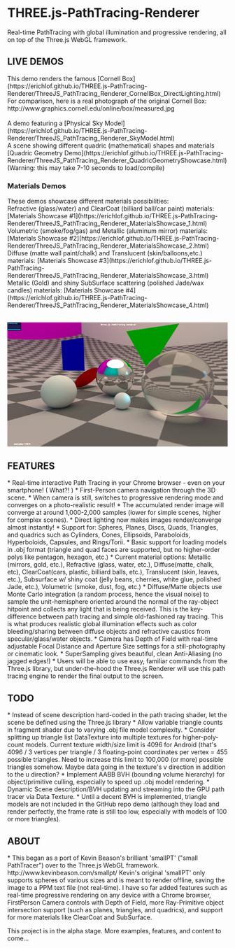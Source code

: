 # THREE.js-PathTracing-Renderer
Real-time PathTracing with global illumination and progressive rendering, all on top of the Three.js WebGL framework. <br>

<h2>LIVE DEMOS</h2>
This demo renders the famous [Cornell Box](https://erichlof.github.io/THREE.js-PathTracing-Renderer/ThreeJS_PathTracing_Renderer_CornellBox_DirectLighting.html) <br>
For comparison, here is a real photograph of the original Cornell Box: http://www.graphics.cornell.edu/online/box/measured.jpg <br>
<br>
A demo featuring a [Physical Sky Model](https://erichlof.github.io/THREE.js-PathTracing-Renderer/ThreeJS_PathTracing_Renderer_SkyModel.html) <br>
A scene showing different quadric (mathematical) shapes and materials [Quadric Geometry Demo](https://erichlof.github.io/THREE.js-PathTracing-Renderer/ThreeJS_PathTracing_Renderer_QuadricGeometryShowcase.html) (Warning: this may take 7-10 seconds to load/compile)<br>
<h3>Materials Demos</h3>
These demos showcase different materials possibilities: <br>
Refractive (glass/water) and ClearCoat (billiard ball/car paint) materials: [Materials Showcase #1](https://erichlof.github.io/THREE.js-PathTracing-Renderer/ThreeJS_PathTracing_Renderer_MaterialsShowcase_1.html) <br>
Volumetric (smoke/fog/gas) and Metallic (aluminum mirror) materials: [Materials Showcase #2](https://erichlof.github.io/THREE.js-PathTracing-Renderer/ThreeJS_PathTracing_Renderer_MaterialsShowcase_2.html) <br>
Diffuse (matte wall paint/chalk) and Translucent (skin/balloons,etc.) materials: [Materials Showcase #3](https://erichlof.github.io/THREE.js-PathTracing-Renderer/ThreeJS_PathTracing_Renderer_MaterialsShowcase_3.html) <br>
Metallic (Gold) and shiny SubSurface scattering (polished Jade/wax candles) materials: [Materials Showcase #4](https://erichlof.github.io/THREE.js-PathTracing-Renderer/ThreeJS_PathTracing_Renderer_MaterialsShowcase_4.html) <br>
<br>

![](threejsPathTracing.png)

<h2>FEATURES</h2>
* Real-time interactive Path Tracing in your Chrome browser - even on your smartphone! ( What?! )
* First-Person camera navigation through the 3D scene.
* When camera is still, switches to progressive rendering mode and converges on a photo-realistic result!
* The accumulated render image will converge at around 1,000-2,000 samples (lower for simple scenes, higher for complex scenes).
* Direct lighting now makes images render/converge almost instantly!
* Support for: Spheres, Planes, Discs, Quads, Triangles, and quadrics such as Cylinders, Cones, Ellipsoids, Paraboloids, Hyperboloids, Capsules, and Rings/Torii.
* Basic support for loading models in .obj format (triangle and quad faces are supported, but no higher-order polys like pentagon, hexagon, etc.)
* Current material options: Metallic (mirrors, gold, etc.), Refractive (glass, water, etc.), Diffuse(matte, chalk, etc), ClearCoat(cars, plastic, billiard balls, etc.), Translucent (skin, leaves, etc.), Subsurface w/ shiny coat (jelly beans, cherries, white glue, polished Jade, etc.), Volumetric (smoke, dust, fog, etc.)
* Diffuse/Matte objects use Monte Carlo integration (a random process, hence the visual noise) to sample the unit-hemisphere oriented around the normal of the ray-object hitpoint and collects any light that is being received.  This is the key-difference between path tracing and simple old-fashioned ray tracing.  This is what produces realistic global illumination effects such as color bleeding/sharing between diffuse objects and refractive caustics from specular/glass/water objects.
* Camera has Depth of Field with real-time adjustable Focal Distance and Aperture Size settings for a still-photography or cinematic look.
* SuperSampling gives beautiful, clean Anti-Aliasing (no jagged edges!)
* Users will be able to use easy, familiar commands from the Three.js library, but under-the-hood the Three.js Renderer will use this path tracing engine to render the final output to the screen.


<h2>TODO</h2>
* Instead of scene description hard-coded in the path tracing shader, let the scene be defined using the Three.js library
* Allow variable triangle counts in fragment shader due to varying .obj file model complexity.
* Consider splitting up triangle list DataTexture into multiple textures for higher-poly-count models.  Current texture width/size limit is 4096 for Android (that's 4096 / 3 vertices per triangle / 3 floating-point coordinates per vertex = 455 possible triangles.  Need to increase this limit to 100,000 (or more) possible triangles somehow.  Maybe data going in the texture's v direction in addition to the u direction?
* Implement AABB BVH (bounding volume hierarchy) for object/primitive culling, especially to speed up .obj model rendering.
* Dynamic Scene description/BVH updating and streaming into the GPU path tracer via Data Texture.
* Until a decent BVH is implemented, triangle models are not included in the GitHub repo demo (although they load and render perfectly, the frame rate is still too low, especially with models of 100 or more triangles).

<h2>ABOUT</h2>
* This began as a port of Kevin Beason's brilliant 'smallPT' ("small PathTracer") over to the Three.js WebGL framework.  http://www.kevinbeason.com/smallpt/  Kevin's original 'smallPT' only supports spheres of various sizes and is meant to render offline, saving the image to a PPM text file (not real-time). I have so far added features such as real-time progressive rendering on any device with a Chrome browser, FirstPerson Camera controls with Depth of Field, more Ray-Primitive object intersection support (such as planes, triangles, and quadrics), and support for more materials like ClearCoat and SubSurface. 

This project is in the alpha stage.  More examples, features, and content to come...
